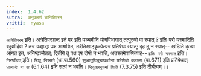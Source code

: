 ```yaml
---
index:  1.4.62
sutra:  अनुकरणं चानितिपरम्
vritti:  nyasa
---
```


`अनितिपरम्` इति। अत्रेतिपरशब्द इते पर इति पञ्चमीति योगविभागात् तत्पुरुषो वा स्यात् ? इतिः परो यस्मादिति बहुव्रीहिर्वा ? तत्र यद्याद्यः पक्ष आश्रीयेत, तदेतिखाट्कृत्येत्यत्र प्रतिषेधः स्यात्; इह तु न स्यात्-- खडिति कृत्वा आगत इत, अनिष्टञ्चैतत्; द्वितीये तु पक्ष एष दोषो न भवति, अतस्तमेवाश्रित्याह-- `इतिः परो यस्मात्` इति। `निरष्ठीवत्` इति। `ष्ठिवु निरसने` (धा.पा.560) `सुब्धातुष्ठिवुष्वष्कतीनां प्रतिषेधो वक्तव्यः` (वा.671) इति प्रतिषेधात् `धात्वादेः षः सः` (6.1.64) इति सत्वं न भवति। `ष्ठिवुक्लमुचमां शिति` (7.3.75) इति दीर्घत्वम्।।

